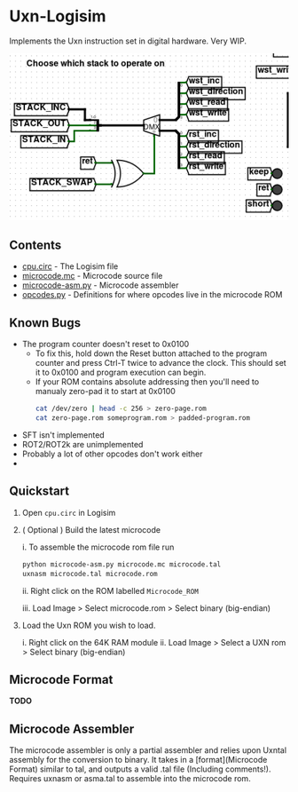 # Uxn-Logisim

Implements the Uxn instruction set in digital hardware. Very WIP.

![An animation showing different Uxn mode bits lighting up as stack control signals flow through logic gates](splash.gif)

## Contents

* [cpu.circ](cpu.circ) - The Logisim file
* [microcode.mc](microcode.mc) - Microcode source file
* [microcode-asm.py](microcode-asm.py) - Microcode assembler
* [opcodes.py](opcodes.py) - Definitions for where opcodes live in the microcode ROM

## Known Bugs

- The program counter doesn't reset to 0x0100
  - To fix this, hold down the Reset button attached to the program counter and press Ctrl-T twice to advance the clock. This should set it to 0x0100 and program execution can begin.
  - If your ROM contains absolute addressing then you'll need to manualy zero-pad it to start at 0x0100
    ```sh
    cat /dev/zero | head -c 256 > zero-page.rom
    cat zero-page.rom someprogram.rom > padded-program.rom
    ```
- SFT isn't implemented
- ROT2/ROT2k are unimplemented
- Probably a lot of other opcodes don't work either
- 

## Quickstart

1. Open `cpu.circ` in Logisim
2. ( Optional ) Build the latest microcode
	
	i. To assemble the microcode rom file run
	```sh
	python microcode-asm.py microcode.mc microcode.tal
	uxnasm microcode.tal microcode.rom
	```
	ii. Right click on the ROM labelled `Microcode_ROM`

	iii. Load Image > Select microcode.rom > Select binary (big-endian)
3. Load the Uxn ROM you wish to load.

	i. Right click on the 64K RAM module
	ii. Load Image > Select a UXN rom > Select binary (big-endian)

## Microcode Format

**TODO**

## Microcode Assembler

The microcode assembler is only a partial assembler and relies upon Uxntal assembly for the conversion to binary. It takes in a [format](Microcode Format) similar to tal, and outputs a valid .tal file (Including comments!). Requires uxnasm or asma.tal to assemble into the microcode rom.
